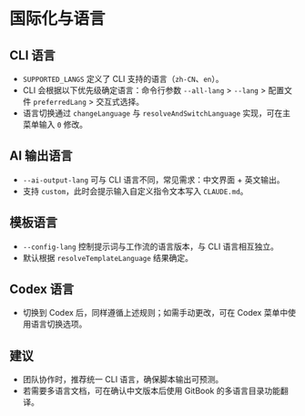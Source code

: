 # 国际化与语言

## CLI 语言

- `SUPPORTED_LANGS` 定义了 CLI 支持的语言（`zh-CN`、`en`）。
- CLI 会根据以下优先级确定语言：命令行参数 `--all-lang` > `--lang` > 配置文件 `preferredLang` > 交互式选择。
- 语言切换通过 `changeLanguage` 与 `resolveAndSwitchLanguage` 实现，可在主菜单输入 `0` 修改。

## AI 输出语言

- `--ai-output-lang` 可与 CLI 语言不同，常见需求：中文界面 + 英文输出。
- 支持 `custom`，此时会提示输入自定义指令文本写入 `CLAUDE.md`。

## 模板语言

- `--config-lang` 控制提示词与工作流的语言版本，与 CLI 语言相互独立。
- 默认根据 `resolveTemplateLanguage` 结果确定。

## Codex 语言

- 切换到 Codex 后，同样遵循上述规则；如需手动更改，可在 Codex 菜单中使用语言切换选项。

## 建议

- 团队协作时，推荐统一 CLI 语言，确保脚本输出可预测。
- 若需要多语言文档，可在确认中文版本后使用 GitBook 的多语言目录功能翻译。

